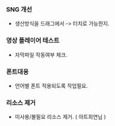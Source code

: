 


### SNG 개선
- 생산방식을 드래그에서 -> 터치로 가능한지.

### 영상 플레이어 테스트
- 자막파일 작동여부 체크.

### 폰트대응
- 언어별 폰트 적용되도록 작업필요.

### 리소스 제거
- 미사용/불필요 리소스 제거. ( 아트희연님 )
